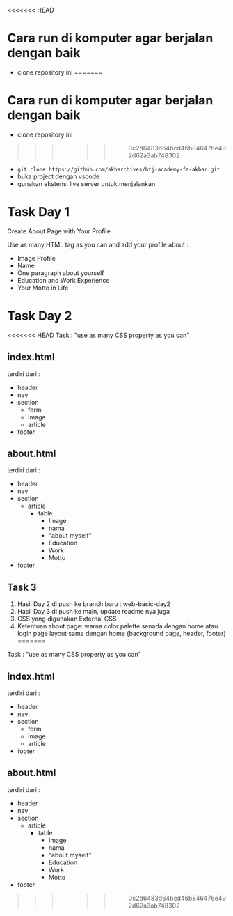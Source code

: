 <<<<<<< HEAD
# Cara run di komputer agar berjalan dengan baik 
- clone repository ini 
=======
# Cara run di komputer agar berjalan dengan baik

- clone repository ini
>>>>>>> 0c2d6483d64bcd46b846476e492d62a3ab748302
- `git clone https://github.com/akbarchives/btj-academy-fe-akbar.git`
- buka project dengan vscode
- gunakan ekstensi live server untuk menjalankan

# Task Day 1

Create About Page with Your Profile

Use as many HTML tag as you can and add your profile about :

- Image Profile
- Name
- One paragraph about yourself
- Education and Work Experience
- Your Motto in Life

# Task Day 2
<<<<<<< HEAD
Task : "use as many CSS property as you can"

## index.html 
terdiri dari :
- header
- nav
- section
    - form
    - Image
    - article
- footer

## about.html
terdiri dari :
- header
- nav
- section
    - article
        - table
            - Image
            - nama
            - "about myself"
            - Education
            - Work
            - Motto
- footer

## Task 3

1. Hasil Day 2 di push ke branch baru : web-basic-day2
2. Hasil Day 3 di push ke main, update readme nya juga
3. CSS yang digunakan External CSS
4. Ketentuan about page:
warna color palette senada dengan home atau login page
layout sama dengan home (background page, header, footer)
=======

Task : "use as many CSS property as you can"

## index.html

terdiri dari :

- header
- nav
- section
  - form
  - Image
  - article
- footer

## about.html

terdiri dari :

- header
- nav
- section
  - article
    - table
      - Image
      - nama
      - "about myself"
      - Education
      - Work
      - Motto
- footer
>>>>>>> 0c2d6483d64bcd46b846476e492d62a3ab748302
